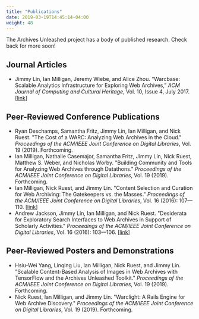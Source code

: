 ```yaml
---
title: "Publications"
date: 2019-03-19T14:45:14-04:00
weight: 48
---
```


The Archives Unleashed project has a body of published research. Check back for more soon!

## Journal Articles

* Jimmy Lin, Ian Milligan, Jeremy Wiebe, and Alice Zhou. “Warcbase: Scalable Analytics Infrastructure for Exploring Web Archives,” _ACM Journal of Computing and Cultural Heritage_, Vol. 10, Issue 4, July 2017. [[link](https://dl.acm.org/citation.cfm?id=3097570)]

## Peer-Reviewed Conference Publications

* Ryan Deschamps, Samantha Fritz, Jimmy Lin, Ian Milligan, and Nick Ruest. "The Cost of a WARC: Analyzing Web Archives in the Cloud." _Proceedings of the ACM/IEEE Joint Conference on Digital Libraries_, Vol. 19 (2019). Forthcoming.
* Ian Milligan, Nathalie Casemajor, Samantha Fritz, Jimmy Lin, Nick Ruest, Matthew S. Weber, and Nicholas Worby. "Building Community and Tools for Analyzing Web Archives through Datathons." _Proceedings of the ACM/IEEE Joint Conference on Digital Libraries_, Vol. 19 (2019). Forthcoming.
* Ian Milligan, Nick Ruest, and Jimmy Lin. "Content Selection and Curation for Web Archiving: The Gatekeepers vs. the Masses." _Proceedings of the ACM/IEEE Joint Conference on Digital Libraries_, Vol. 16 (2016): 107—110. [[link](https://dl.acm.org/citation.cfm?id=2910913)]
* Andrew Jackson, Jimmy Lin, Ian Milligan, and Nick Ruest. "Desiderata for Exploratory Search Interfaces to Web Archives in Support of Scholarly Activities." _Proceedings of the ACM/IEEE Joint Conference on Digital Libraries_, Vol. 16 (2016): 103—106. [[link](https://dl.acm.org/citation.cfm?id=2910912)]

## Peer-Reviewed Posters and Demonstrations

* Hsiu-Wei Yang, Linqing Liu, Ian Milligan, Nick Ruest, and Jimmy Lin. "Scalable Content-Based Analysis of Images in Web Archives with TensorFlow and the Archives Unleashed Toolkit." _Proceedings of the ACM/IEEE Joint Conference on Digital Libraries_, Vol. 19 (2019). Forthcoming.
* Nick Ruest, Ian Milligan, and Jimmy Lin. "Warclight: A Rails Engine for Web Archive Discovery." _Proceedings of the ACM/IEEE Joint Conference on Digital Libraries_, Vol. 19 (2019). Forthcoming.